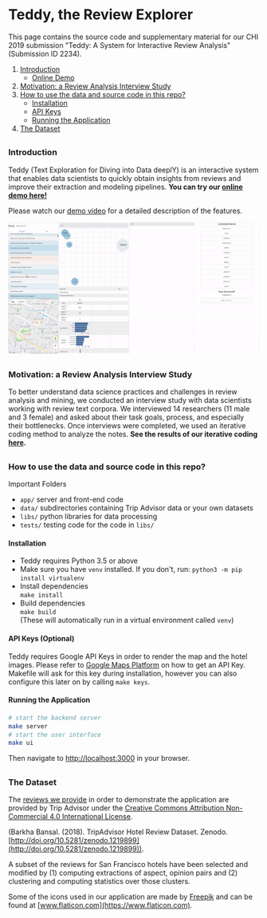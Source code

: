 # Teddy, the Review Explorer

This page contains the source code and supplementary material for our CHI 2019 submission "Teddy: A System for Interactive Review Analysis" (Submission ID 2234).

1. [Introduction](#Introduction)
   - [Online Demo](#Demo)
2. [Motivation: a Review Analysis Interview Study](#InterviewStudy)
3. [How to use the data and source code in this repo?](#Use)
   - [Installation](#Installation)
   - [API Keys](#Keys)
   - [Running the Application](#Run)
4. [The Dataset](#Dataset)

<a name='Introduction'></a><h3> Introduction </h3> 
---------------------------------------

Teddy (Text Exploration for Diving into Data deeplY) is an interactive system that enables data scientists to quickly obtain insights from reviews and improve their extraction and modeling pipelines. __You can try our <a name='Demo'></a>[online demo here!](http://ec2-54-67-71-12.us-west-1.compute.amazonaws.com:3000/)__

Please watch our [demo video](https://drive.google.com/open?id=1bAu0FXF6t6I2ESuEFcvcYX-M6WJWi3so) for a detailed description of the features.

<img src="results/Teddy_CHI.gif" width="900"/>

<a name='InterviewStudy'></a><h3> Motivation: a Review Analysis Interview Study </h3> 
---------------------------------------

To better understand data science practices and challenges in review analysis and mining, we conducted an interview study with data scientists working with review text corpora. We interviewed 14 researchers (11 male and 3 female) and asked about their task goals, process, and especially their bottlenecks. Once interviews were completed, we used an iterative coding method to analyze the notes. __See the results of our iterative coding [here](https://github.com/teddyauthors/teddy/results/interview_study_iterative_coding.xlsx).__

<a name='Use'></a><h3> How to use the data and source code in this repo? </h3>
---------------------------------------

Important Folders
* `app/` server and front-end code
* `data/` subdirectories containing Trip Advisor data or your own datasets
* `libs/` python libraries for data processing
* `tests/` testing code for the code in `libs/`

<a name='Installation'></a><h4> Installation </h4> 
* Teddy requires Python 3.5 or above
* Make sure you have `venv` installed. If you don't, run: `python3 -m pip install virtualenv`
* Install dependencies\
`make install`
* Build dependencies\
`make build`\
(These will automatically run in a virtual environment called `venv`)

<a name='Keys'></a><h4> API Keys (Optional) </h4> 
Teddy requires Google API Keys in order to render the map and the hotel images. Please refer to [Google Maps Platform](https://developers.google.com/maps/documentation/embed/get-api-key) on how to get an API Key. Makefile will ask for this key during installation, however you can also configure this later on by calling `make keys`.

<a name='Run'></a><h4> Running the Application </h4> 
```bash
# start the backend server
make server
# start the user interface
make ui
```
Then navigate to [http://localhost:3000](http://localhost:3000) in your browser.

<a name='Dataset'></a><h3> The Dataset </h3>
---------------------------------------

The [reviews we provide](https://github.com/teddyauthors/teddy/data/tripadvisor_hotels.zip) in order to demonstrate the application are provided by Trip Advisor under the [Creative Commons Attribution Non-Commercial 4.0 International License](https://creativecommons.org/licenses/by-nc/4.0/legalcode).

(Barkha Bansal. (2018). TripAdvisor Hotel Review Dataset. Zenodo. [http://doi.org/10.5281/zenodo.1219899](http://doi.org/10.5281/zenodo.1219899)). 

A subset of the reviews for San Francisco hotels have been selected and modified by (1) computing extractions of aspect, opinion pairs and (2) clustering and computing statistics over those clusters.

Some of the icons used in our application are made by [Freepik](https://www.flaticon.com/authors/freepik) and can be found at [www.flaticon.com](https://www.flaticon.com).
